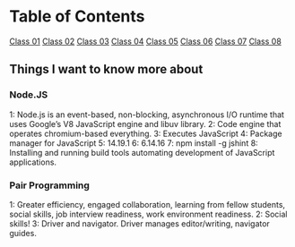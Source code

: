 # Table of Contents

[Class 01](class-01.md)
[Class 02](class-02.md)
[Class 03](class-03.md)
[Class 04](class-04.md)
[Class 05](class-05.md)
[Class 06](class-06.md)
[Class 07](class-07.md)
[Class 08](class-08.md)

## Things I want to know more about

### Node.JS

  1: Node.js is an event-based, non-blocking, asynchronous I/O runtime that uses Google’s V8 JavaScript engine and libuv library.
  2: Code engine that operates chromium-based everything.
  3: Executes JavaScript
  4: Package manager for JavaScript
  5: 14.19.1
  6: 6.14.16
  7: npm install -g jshint
  8: Installing and running build tools automating development of JavaScript applications.

### Pair Programming

  1: Greater efficiency, engaged collaboration, learning from fellow students, social skills, job interview readiness, work environment readiness.
  2: Social skills!
  3: Driver and navigator. Driver manages editor/writing, navigator guides.
